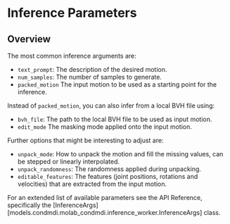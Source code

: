 # Inference Parameters

## Overview

The most common inference arguments are:

- `text_prompt`: The description of the desired motion.
- `num_samples`: The number of samples to generate.
- `packed_motion` The input motion to be used as a starting point for the inference.

Instead of `packed_motion`, you can also infer from a local BVH file using:

- `bvh_file`: The path to the local BVH file to be used as input motion.
- `edit_mode` The masking mode applied onto the input motion.

Further options that might be interesting to adjust are:

- `unpack_mode`: How to unpack the motion and fill the missing values, can be stepped or linearly interpolated.
- `unpack_randomness`: The randomness applied during unpacking.
- `editable_features`: The features (joint positions, rotations and velocities) that are extracted from the input motion.

For an extended list of available parameters see the API Reference, specifically the [InferenceArgs][models.condmdi.molab_condmdi.inference_worker.InferenceArgs] class.
